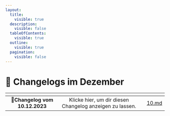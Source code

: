 ```yaml
---
layout:
  title:
    visible: true
  description:
    visible: false
  tableOfContents:
    visible: true
  outline:
    visible: true
  pagination:
    visible: false
---
```


# 📅 Changelogs im Dezember

<table data-card-size="large" data-view="cards"><thead><tr><th align="center"></th><th align="center"></th><th></th><th data-hidden data-card-target data-type="content-ref"></th></tr></thead><tbody><tr><td align="center">📝<strong>Changelog vom 10.12.2023</strong></td><td align="center">Klicke hier, um dir diesen Changelog anzeigen zu lassen.</td><td></td><td><a href="10.md">10.md</a></td></tr></tbody></table>
